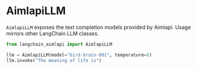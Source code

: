 # AimlapiLLM

`AimlapiLLM` exposes the text completion models provided by Aimlapi. Usage mirrors other LangChain LLM classes.

```python
from langchain_aimlapi import AimlapiLLM

llm = AimlapiLLM(model="bird-brain-001", temperature=0)
llm.invoke("The meaning of life is")
```

